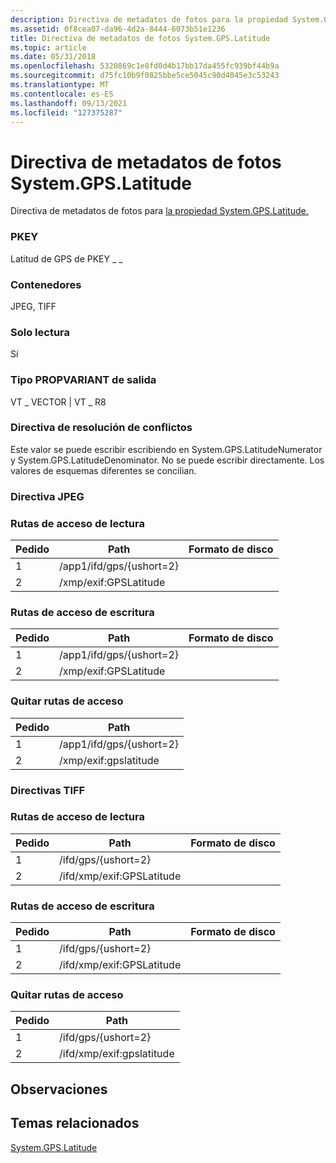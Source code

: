 ```yaml
---
description: Directiva de metadatos de fotos para la propiedad System.GPS.Latitude.
ms.assetid: 0f8cea07-da96-4d2a-8444-6073b51e1236
title: Directiva de metadatos de fotos System.GPS.Latitude
ms.topic: article
ms.date: 05/31/2018
ms.openlocfilehash: 5320869c1e8fd0d4b17bb17da455fc939bf44b9a
ms.sourcegitcommit: d75fc10b9f0825bbe5ce5045c90d4045e3c53243
ms.translationtype: MT
ms.contentlocale: es-ES
ms.lasthandoff: 09/13/2021
ms.locfileid: "127375287"
---
```

# <a name="systemgpslatitude-photo-metadata-policy"></a>Directiva de metadatos de fotos System.GPS.Latitude

Directiva de metadatos de fotos para [la propiedad System.GPS.Latitude.](../properties/props-system-gps-latitude.md)

### <a name="pkey"></a>PKEY

Latitud de GPS de PKEY \_ \_

### <a name="containers"></a>Contenedores

JPEG, TIFF

### <a name="read-only"></a>Solo lectura

Sí

### <a name="output-propvariant-type"></a>Tipo PROPVARIANT de salida

VT \_ VECTOR \| VT \_ R8

### <a name="conflict-resolution-policy"></a>Directiva de resolución de conflictos

Este valor se puede escribir escribiendo en System.GPS.LatitudeNumerator y System.GPS.LatitudeDenominator. No se puede escribir directamente. Los valores de esquemas diferentes se concilian.

### <a name="jpeg-policy"></a>Directiva JPEG

### <a name="read-paths"></a>Rutas de acceso de lectura



| Pedido | Path                     | Formato de disco |
|-------|--------------------------|-------------|
| 1     | /app1/ifd/gps/{ushort=2} |             |
| 2     | /xmp/exif:GPSLatitude    |             |



 

### <a name="write-paths"></a>Rutas de acceso de escritura



| Pedido | Path                     | Formato de disco |
|-------|--------------------------|-------------|
| 1     | /app1/ifd/gps/{ushort=2} |             |
| 2     | /xmp/exif:GPSLatitude    |             |



 

### <a name="remove-paths"></a>Quitar rutas de acceso



| Pedido | Path                     |
|-------|--------------------------|
| 1     | /app1/ifd/gps/{ushort=2} |
| 2     | /xmp/exif:gpslatitude    |



 

### <a name="tiff-policies"></a>Directivas TIFF

### <a name="read-paths"></a>Rutas de acceso de lectura



| Pedido | Path                      | Formato de disco |
|-------|---------------------------|-------------|
| 1     | /ifd/gps/{ushort=2}       |             |
| 2     | /ifd/xmp/exif:GPSLatitude |             |



 

### <a name="write-paths"></a>Rutas de acceso de escritura



| Pedido | Path                      | Formato de disco |
|-------|---------------------------|-------------|
| 1     | /ifd/gps/{ushort=2}       |             |
| 2     | /ifd/xmp/exif:GPSLatitude |             |



 

### <a name="remove-paths"></a>Quitar rutas de acceso



| Pedido | Path                      |
|-------|---------------------------|
| 1     | /ifd/gps/{ushort=2}       |
| 2     | /ifd/xmp/exif:gpslatitude |



 

## <a name="remarks"></a>Observaciones

## <a name="related-topics"></a>Temas relacionados

<dl> <dt>

[System.GPS.Latitude](../properties/props-system-gps-latitude.md)
</dt> </dl>

 

 

